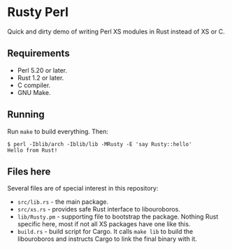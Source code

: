 Rusty Perl
===

Quick and dirty demo of writing Perl XS modules in Rust instead of XS or C.

Requirements
---

* Perl 5.20 or later.
* Rust 1.2 or later.
* C compiler.
* GNU Make.

Running
---

Run `make` to build everything. Then:

    $ perl -Iblib/arch -Iblib/lib -MRusty -E 'say Rusty::hello'
    Hello from Rust!

Files here
---

Several files are of special interest in this repository:

* `src/lib.rs` - the main package.
* `src/xs.rs` - provides safe Rust interface to libouroboros.
* `lib/Rusty.pm` - supporting file to bootstrap the package. Nothing Rust specific here, most if not all XS packages have one like this.
* `build.rs` - build script for Cargo. It calls `make lib` to build the libouroboros and instructs Cargo to link the final binary with it.

